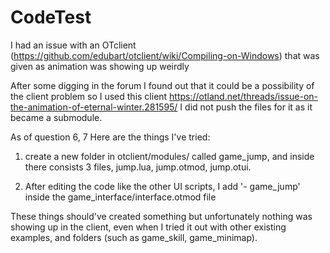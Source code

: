 # CodeTest

I had an issue with an OTclient (https://github.com/edubart/otclient/wiki/Compiling-on-Windows) that was given as animation was showing up weirdly

After some digging in the forum I found out that it could be a possibility of the client problem so I used this client https://otland.net/threads/issue-on-the-animation-of-eternal-winter.281595/ I did not push the files for it as it became a submodule.

As of question 6, 7
Here are the things I've tried:

1. create a new folder in otclient/modules/ called game_jump, and inside there consists 3 files, jump.lua, jump.otmod, jump.otui.

2. After editing the code like the other UI scripts, I add '- game_jump' inside the game_interface/interface.otmod file

These things should've created something but unfortunately nothing was showing up in the client, even when I tried it out with other existing examples, and folders (such as game_skill, game_minimap).
